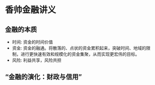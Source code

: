 # 香帅金融讲义

## 金融的本质
- 时间: 资金的时间价值
- 资金: 资金的融通。将散落的、点状的资金累积起来，突破时间、地域的限制，进行更快速有效和规模化的资金集聚，从而实现更宏伟的目标。
- 风险: 利益共享，风险共担


## “金融的演化：财政与信用”
